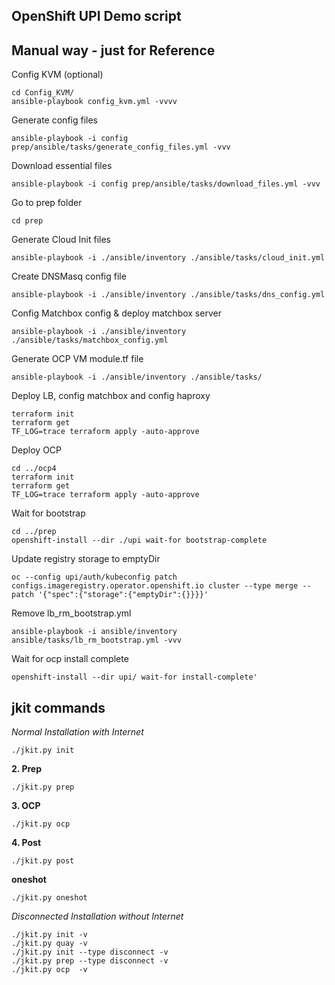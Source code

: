 
## OpenShift UPI Demo script
## Manual way - just for Reference

Config KVM (optional)
```
cd Config_KVM/ 
ansible-playbook config_kvm.yml -vvvv
```

Generate config files
```
ansible-playbook -i config prep/ansible/tasks/generate_config_files.yml -vvv
```

Download essential files
```
ansible-playbook -i config prep/ansible/tasks/download_files.yml -vvv
```

Go to prep folder
```
cd prep
```

Generate Cloud Init files
```
ansible-playbook -i ./ansible/inventory ./ansible/tasks/cloud_init.yml
```

Create DNSMasq config file
```
ansible-playbook -i ./ansible/inventory ./ansible/tasks/dns_config.yml
```

Config Matchbox config & deploy matchbox server
```
ansible-playbook -i ./ansible/inventory ./ansible/tasks/matchbox_config.yml
```

Generate OCP VM module.tf file
```
ansible-playbook -i ./ansible/inventory ./ansible/tasks/
```

Deploy LB, config matchbox and config haproxy
```
terraform init
terraform get 
TF_LOG=trace terraform apply -auto-approve
```

Deploy OCP
```
cd ../ocp4
terraform init
terraform get 
TF_LOG=trace terraform apply -auto-approve
```

Wait for bootstrap
```
cd ../prep
openshift-install --dir ./upi wait-for bootstrap-complete
```

Update registry storage to emptyDir
```
oc --config upi/auth/kubeconfig patch configs.imageregistry.operator.openshift.io cluster --type merge --patch '{"spec":{"storage":{"emptyDir":{}}}}'
```

Remove lb_rm_bootstrap.yml
```
ansible-playbook -i ansible/inventory ansible/tasks/lb_rm_bootstrap.yml -vvv
```

Wait for ocp install complete
```
openshift-install --dir upi/ wait-for install-complete'
```

## jkit commands

*Normal Installation with Internet*
```
./jkit.py init
```

**2. Prep**
```
./jkit.py prep
```

**3. OCP**
```
./jkit.py ocp 
```
**4. Post**
```
./jkit.py post
```

**oneshot**
```
./jkit.py oneshot
```
*Disconnected Installation without Internet*

~~~
./jkit.py init -v
./jkit.py quay -v
./jkit.py init --type disconnect -v
./jkit.py prep --type disconnect -v
./jkit.py ocp  -v
~~~